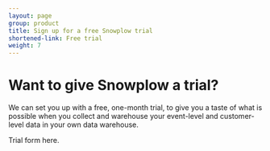 ```yaml
---
layout: page
group: product
title: Sign up for a free Snowplow trial
shortened-link: Free trial
weight: 7
---
```


# Want to give Snowplow a trial?

We can set you up with a free, one-month trial, to give you a taste of what is possible when you collect and warehouse your event-level and customer-level data in your own data warehouse.

Trial form here.